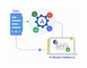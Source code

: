 <p align="right">
 <title >啊打发十分</title>
  <img src="https://github.com/MLMDMarket/MLMDImages/blob/main/MLMD.gif?raw=true" width="150px"  alt="MLMD"/>
</div>
</p>